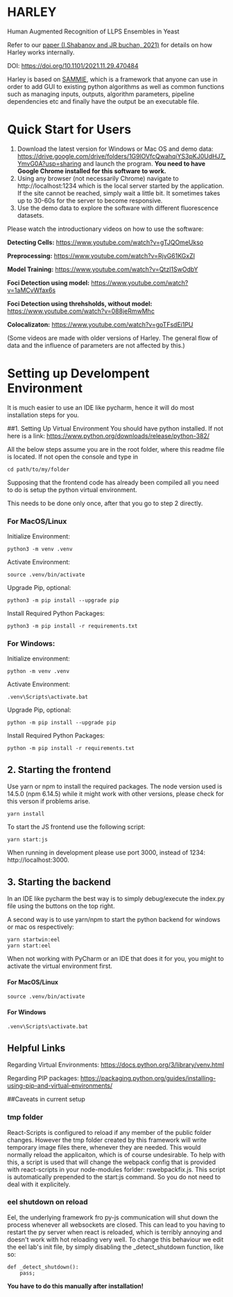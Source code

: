 # HARLEY
Human Augmented Recognition of LLPS Ensembles in Yeast

Refer to our [paper (I.Shabanov and JR buchan, 2021)](https://www.biorxiv.org/content/10.1101/2021.11.29.470484v1?rss=1) 
for details on how Harley works internally.  

DOI: https://doi.org/10.1101/2021.11.29.470484

Harley is based on [SAMMIE](https://github.com/lnilya/sammie), which is a framework that anyone can use in order to add GUI to existing python algorithms as well as common functions such as managing inputs, outputs, algorithm parameters, pipeline dependencies etc and finally have the output be an executable file.

# Quick Start for Users


1. Download the latest version for Windows or Mac OS and demo data: https://drive.google.com/drive/folders/1G9lOVfcQwahqiYS3pKJ0UdHJ7_YmvG0A?usp=sharing and launch the program. **You need to have Google Chrome installed for this software to work.**
2. Using any browser (not necessarily Chrome) navigate to http://localhost:1234 which is the local server started by the application. If the site cannot be reached, simply wait a little bit. It sometimes takes up to 30-60s for the server to become responsive.
3. Use the demo data to explore the software with different fluorescence datasets.

Please watch the introductionary videos on how to use the software:

**Detecting Cells:** https://www.youtube.com/watch?v=gTJQOmeUkso

**Preprocessing:** https://www.youtube.com/watch?v=RjvG61KGxZI

**Model Training:** https://www.youtube.com/watch?v=QtzI1SwOdbY

**Foci Detection using model:** https://www.youtube.com/watch?v=1aMCvWfax6s

**Foci Detection using threhsholds, without model:** https://www.youtube.com/watch?v=088jeRmwMhc

**Colocalizaton:** https://www.youtube.com/watch?v=goTFsdEi1PU

(Some videos are made with older versions of Harley. The general flow of data and the influence of parameters are not affected by this.)

# Setting up Develompent Environment

It is much easier to use an IDE like pycharm, hence it will do most installation steps for you.

##1. Setting Up Virtual Environment
You should have python installed. If not here is a link: https://www.python.org/downloads/release/python-382/

All the below steps assume you are in the root folder, where this readme file is located. If not open the console and type in
```
cd path/to/my/folder
```

Supposing that the frontend code has already been compiled all you need to do is setup the python virtual environment.

This needs to be done only once, after that you go to step 2 directly.  

### For MacOS/Linux
Initialize Environment:
```
python3 -m venv .venv
```
Activate Environment:
```
source .venv/bin/activate
```
Upgrade Pip, optional:
```
python3 -m pip install --upgrade pip 
```
Install Required Python Packages: 
```
python3 -m pip install -r requirements.txt
```
### For Windows:
Initialize environment:
```
python -m venv .venv
```
Activate Environment:
```
.venv\Scripts\activate.bat
```
Upgrade Pip, optional:
```
python -m pip install --upgrade pip 
```
Install Required Python Packages: 
```
python -m pip install -r requirements.txt
```

## 2. Starting the frontend

Use yarn or npm to install the required packages. The node version used is 14.5.0 (npm 6.14.5) while it might work with other versions, please check for this verson if problems arise.
```
yarn install
```

To start the JS frontend use the following script:
```
yarn start:js
```

When running in development please use port 3000, instead of 1234: http://localhost:3000. 

## 3. Starting the backend

In an IDE like pycharm the best way is to simply debug/execute the index.py file using the buttons on the top right.

A second way is to use yarn/npm to start the python backend for windows or mac os respectively: 
```
yarn startwin:eel
yarn start:eel
```

When not working with PyCharm or an IDE that does it for you, you might to activate the virtual environment first.

#### For MacOS/Linux
```
source .venv/bin/activate
```
#### For Windows
```
.venv\Scripts\activate.bat
```

## Helpful Links

Regarding Virtual Environments:
https://docs.python.org/3/library/venv.html

Regarding PIP packages:
https://packaging.python.org/guides/installing-using-pip-and-virtual-environments/

##Caveats in current setup

### tmp folder
React-Scripts is configured to reload if any member of the public folder changes. However the tmp folder created by 
this framework will write temporary image files there, whenever they are needed. This would normally
reload the applicaiton, which is of course undesirable. To help with this, a script is used that will 
change the webpack config that is provided with react-scripts in your node-modules forlder: rswebpackfix.js.
This script is automatically prepended to the start:js command. So you do not need to deal with it explicitely. 

### eel shutdown on reload
Eel, the underlying framework fro py-js communication will shut down the process whenever all websockets are closed.
This can lead to you having to restart the py server when react is reloaded, which is terribly annoying and doesn't work with
hot reloading very well. To change this behaviour we edit the eel lab's init file, by simply disabling the _detect_shutdown function, like so: 
```
def _detect_shutdown():
    pass;
```
__You have to do this manually after installation!__ 
